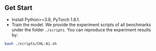 ## Get Start

- Install Python>=3.8, PyTorch 1.8.1.
- Train the model. We provide the experiment scripts of all benchmarks under the folder `./scripts`. You can reproduce the experiment results by:

```bash
bash ./scripts/CHL-A1.sh
```

